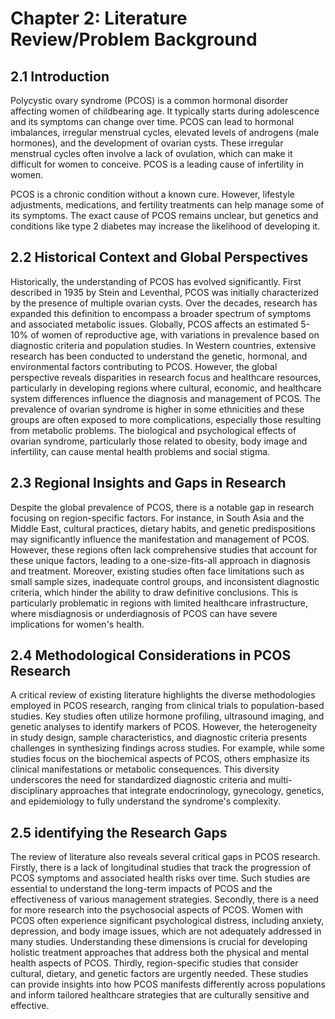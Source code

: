 # Chapter 2: Literature Review/Problem Background
## 2.1 Introduction
Polycystic ovary syndrome (PCOS) is a common hormonal disorder affecting women of childbearing age. It typically starts during adolescence and its symptoms can change over time. PCOS can lead to hormonal imbalances, irregular menstrual cycles, elevated levels of androgens (male hormones), and the development of ovarian cysts. These irregular menstrual cycles often involve a lack of ovulation, which can make it difficult for women to conceive. PCOS is a leading cause of infertility in women.

PCOS is a chronic condition without a known cure. However, lifestyle adjustments, medications, and fertility treatments can help manage some of its symptoms. The exact cause of PCOS remains unclear, but genetics and conditions like type 2 diabetes may increase the likelihood of developing it.

## 2.2 Historical Context and Global Perspectives
Historically, the understanding of PCOS has evolved significantly. First described in 1935 by Stein and Leventhal, PCOS was initially characterized by the presence of multiple ovarian cysts. Over the decades, research has expanded this definition to encompass a broader spectrum of symptoms and associated metabolic issues. Globally, PCOS affects an estimated 5-10% of women of reproductive age, with variations in prevalence based on diagnostic criteria and population studies.
In Western countries, extensive research has been conducted to understand the genetic, hormonal, and environmental factors contributing to PCOS. However, the global perspective reveals disparities in research focus and healthcare resources, particularly in developing regions where cultural, economic, and healthcare system differences influence the diagnosis and management of PCOS.
The prevalence of ovarian syndrome is higher in some ethnicities and these groups are often exposed to more complications, especially those resulting from metabolic problems. The biological and psychological effects of ovarian syndrome, particularly those related to obesity, body image and infertility, can cause mental health problems and social stigma.

## 2.3 Regional Insights and Gaps in Research
Despite the global prevalence of PCOS, there is a notable gap in research focusing on region-specific factors. For instance, in South Asia and the Middle East, cultural practices, dietary habits, and genetic predispositions may significantly influence the manifestation and management of PCOS. However, these regions often lack comprehensive studies that account for these unique factors, leading to a one-size-fits-all approach in diagnosis and treatment.
Moreover, existing studies often face limitations such as small sample sizes, inadequate control groups, and inconsistent diagnostic criteria, which hinder the ability to draw definitive conclusions. This is particularly problematic in regions with limited healthcare infrastructure, where misdiagnosis or underdiagnosis of PCOS can have severe implications for women's health.
## 2.4 Methodological Considerations in PCOS Research
A critical review of existing literature highlights the diverse methodologies employed in PCOS research, ranging from clinical trials to population-based studies. Key studies often utilize hormone profiling, ultrasound imaging, and genetic analyses to identify markers of PCOS. However, the heterogeneity in study design, sample characteristics, and diagnostic criteria presents challenges in synthesizing findings across studies.
For example, while some studies focus on the biochemical aspects of PCOS, others emphasize its clinical manifestations or metabolic consequences. This diversity underscores the need for standardized diagnostic criteria and multi-disciplinary approaches that integrate endocrinology, gynecology, genetics, and epidemiology to fully understand the syndrome's complexity.
## 2.5 identifying the Research Gaps
The review of literature also reveals several critical gaps in PCOS research. Firstly, there is a lack of longitudinal studies that track the progression of PCOS symptoms and associated health risks over time. Such studies are essential to understand the long-term impacts of PCOS and the effectiveness of various management strategies.
Secondly, there is a need for more research into the psychosocial aspects of PCOS. Women with PCOS often experience significant psychological distress, including anxiety, depression, and body image issues, which are not adequately addressed in many studies. Understanding these dimensions is crucial for developing holistic treatment approaches that address both the physical and mental health aspects of PCOS.
Thirdly, region-specific studies that consider cultural, dietary, and genetic factors are urgently needed. These studies can provide insights into how PCOS manifests differently across populations and inform tailored healthcare strategies that are culturally sensitive and effective.


